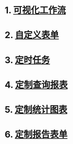 
# 1. [可视化工作流](https://github.com/labsharpBeijing/LabSharpLIMS/blob/master/Doc/development/workflow.md)

# 2. [自定义表单](https://github.com/labsharpBeijing/LabSharpLIMS/blob/master/Doc/development/customForm.md)

# 3. [定时任务](https://github.com/labsharpBeijing/LabSharpLIMS/blob/master/Doc/development/timedTask.md)

# 4. [定制查询报表](https://github.com/labsharpBeijing/LabSharpLIMS/blob/master/Doc/development/statisticsReport.md)

# 5. [定制统计图表](https://github.com/labsharpBeijing/LabSharpLIMS/blob/master/Doc/development/statisticsChart.md)

# 6. [定制报告表单](https://github.com/labsharpBeijing/LabSharpLIMS/blob/master/Doc/development/report.md)
